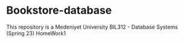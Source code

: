 # Bookstore-database
This repository is a Medeniyet University BIL312 - Database Systems (Spring 23) HomeWork1
